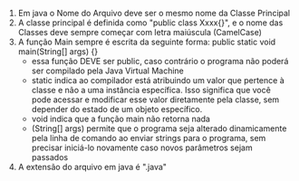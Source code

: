 1) Em java o Nome do Arquivo deve ser o mesmo nome da Classe Principal
2) A classe principal é definida como "public class Xxxx{}", e o nome das Classes deve sempre começar com letra maiúscula (CamelCase)
3) A função Main sempre é escrita da seguinte forma: public static void main(String[] args) {}
   - essa função DEVE ser public, caso contrário o programa não poderá ser compilado pela Java Virtual Machine
   - static indica ao compilador está atribuindo um valor que pertence à classe e não a uma instância específica. Isso significa que você pode acessar e modificar esse valor diretamente pela classe, sem depender do estado de um objeto específico.
   - void indica que a função main não retorna nada
   - (String[] args) permite que o programa seja alterado dinamicamente pela linha de comando ao enviar strings para o programa, sem precisar iniciá-lo novamente caso novos parâmetros sejam passados
4) A extensão do arquivo em java é ".java"
